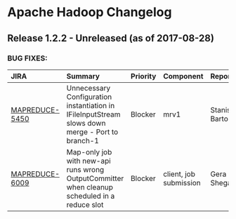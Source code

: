 
<!---
# Licensed to the Apache Software Foundation (ASF) under one
# or more contributor license agreements.  See the NOTICE file
# distributed with this work for additional information
# regarding copyright ownership.  The ASF licenses this file
# to you under the Apache License, Version 2.0 (the
# "License"); you may not use this file except in compliance
# with the License.  You may obtain a copy of the License at
#
#     http://www.apache.org/licenses/LICENSE-2.0
#
# Unless required by applicable law or agreed to in writing, software
# distributed under the License is distributed on an "AS IS" BASIS,
# WITHOUT WARRANTIES OR CONDITIONS OF ANY KIND, either express or implied.
# See the License for the specific language governing permissions and
# limitations under the License.
-->
# Apache Hadoop Changelog

## Release 1.2.2 - Unreleased (as of 2017-08-28)



### BUG FIXES:

| JIRA | Summary | Priority | Component | Reporter | Contributor |
|:---- |:---- | :--- |:---- |:---- |:---- |
| [MAPREDUCE-5450](https://issues.apache.org/jira/browse/MAPREDUCE-5450) | Unnecessary Configuration instantiation in IFileInputStream slows down merge - Port to branch-1 |  Blocker | mrv1 | Stanislav Barton | Stanislav Barton |
| [MAPREDUCE-6009](https://issues.apache.org/jira/browse/MAPREDUCE-6009) | Map-only job with new-api runs wrong OutputCommitter when cleanup scheduled in a reduce slot |  Blocker | client, job submission | Gera Shegalov | Gera Shegalov |


